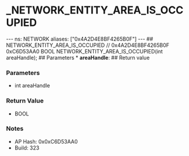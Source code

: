 # _NETWORK_ENTITY_AREA_IS_OCCUPIED

--- ns: NETWORK aliases: ["0x4A2D4E8BF4265B0F"] --- ## NETWORK_ENTITY_AREA_IS_OCCUPIED  // 0x4A2D4E8BF4265B0F 0xC6D53AA0 BOOL NETWORK_ENTITY_AREA_IS_OCCUPIED(int areaHandle);  ## Parameters * **areaHandle**:  ## Return value

### Parameters
* int areaHandle

### Return Value
* BOOL

### Notes
* AP Hash: 0x0xC6D53AA0
* Build: 323

